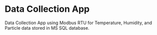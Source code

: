 # Data Collection App
Data Collection App using Modbus RTU for Temperature, Humidity, and Particle data stored in MS SQL database.

